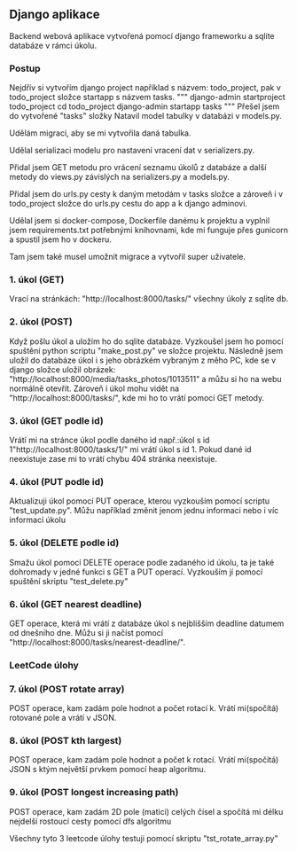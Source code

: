 ## Django aplikace

Backend webová aplikace vytvořená pomocí django frameworku a sqlite databáze v rámci úkolu.

### Postup

Nejdřív si vytvořím django project například s názvem: todo_project, pak v todo_project složce startapp s názvem tasks.
"""
django-admin startproject todo_project
cd todo_project
django-admin startapp tasks
"""
Přešel jsem do vytvořené "tasks" složky Natavil model tabulky v databázi v models.py.

Udělám migraci, aby se mi vytvořila daná tabulka.

Udělal serializaci modelu pro nastavení vracení dat v serializers.py.

Přidal jsem GET metodu pro vrácení seznamu úkolů z databáze a další metody do views.py závislých na serializers.py a models.py.

Přidal jsem do urls.py cesty k daným metodám v tasks složce a zároveň i v todo_project složce do urls.py cestu do app a k django adminovi.

Udělal jsem si docker-compose, Dockerfile danému k projektu a vyplnil jsem requirements.txt potřebnými knihovnami, kde mi funguje přes gunicorn a spustil jsem ho v dockeru.

Tam jsem také musel umožnit migrace a vytvořil super uživatele.



### 1. úkol (GET)
Vrací na stránkách: "http://localhost:8000/tasks/" všechny úkoly z sqlite db.

### 2. úkol (POST)
Když pošlu úkol a uložím ho do sqlite databáze.
Vyzkoušel jsem ho pomocí spuštění python scriptu "make_post.py" ve složce projektu.
Následně jsem uložil do databáze úkol i s jeho obrázkém vybraným z měho PC, kde se v django složce uložil obrázek: "http://localhost:8000/media/tasks_photos/1013511" a můžu si ho na webu normálně otevřít. Zároveň i úkol mohu vidět na "http://localhost:8000/tasks/", kde mi ho to vrátí pomocí GET metody.

### 3. úkol (GET podle id)
Vrátí mi na stránce úkol podle daného id např.:úkol s id 1"http://localhost:8000/tasks/1/" mi vrátí úkol s id 1. Pokud dané id neexistuje zase mi to vrátí chybu 404 stránka neexistuje.

### 4. úkol (PUT podle id)
Aktualizuji úkol pomocí PUT operace, kterou vyzkouším pomocí scriptu "test_update.py". Můžu například změnit jenom jednu informaci nebo i víc informací úkolu

### 5. úkol (DELETE podle id)
Smažu úkol pomocí DELETE operace podle zadaného id úkolu, ta je také dohromady v jedné funkci s GET a PUT operací. Vyzkouším jí pomocí spuštění skriptu "test_delete.py"

### 6. úkol (GET nearest deadline)
GET operace, která mi vrátí z databáze úkol s nejblišším deadline datumem od dnešního dne. Můžu si ji načíst pomocí "http://localhost:8000/tasks/nearest-deadline/".

### LeetCode úlohy

### 7. úkol (POST rotate array)
POST operace, kam zadám pole hodnot a počet rotací k. Vrátí mi(spočítá) rotované pole a vrátí v JSON.

### 8. úkol (POST kth largest)
POST operace, kam zadám pole hodnot a počet k rotací. Vrátí mi(spočítá) JSON s ktým největší prvkem pomocí heap algoritmu.

### 9. úkol (POST longest increasing path)
POST operace, kam zadám 2D pole (matici) celých čísel a spočítá mi délku nejdelší rostoucí cesty pomocí dfs algoritmu

Všechny tyto 3 leetcode úlohy testuji pomocí skriptu "tst_rotate_array.py"

